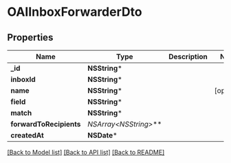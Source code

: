 # OAIInboxForwarderDto

## Properties
Name | Type | Description | Notes
------------ | ------------- | ------------- | -------------
**_id** | **NSString*** |  | 
**inboxId** | **NSString*** |  | 
**name** | **NSString*** |  | [optional] 
**field** | **NSString*** |  | 
**match** | **NSString*** |  | 
**forwardToRecipients** | **NSArray&lt;NSString*&gt;*** |  | 
**createdAt** | **NSDate*** |  | 

[[Back to Model list]](../README#documentation-for-models) [[Back to API list]](../README#documentation-for-api-endpoints) [[Back to README]](../README)



